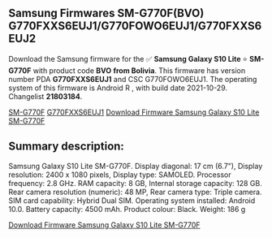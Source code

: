 <h2>Samsung Firmwares SM-G770F(BVO) G770FXXS6EUJ1/G770FOWO6EUJ1/G770FXXS6EUJ2</h2>
Download the Samsung firmware for the ✅ <strong>Samsung Galaxy S10 Lite </strong> ⭐ <strong>SM-G770F</strong> with product code <strong>BVO</strong> <strong> from Bolivia</strong>. This firmware has version number PDA <strong>G770FXXS6EUJ1</strong> and CSC G770FOWO6EUJ1. The operating system of this firmware is Android R , with build date 2021-10-29. Changelist <strong>21803184</strong>.


[SM-G770F](https://samfirm.shop/samsung/model/SM-G770F)
[G770FXXS6EUJ1](https://samfirm.shop/samsung/pda/G770FXXS6EUJ1)
[Download Firmware Samsung Galaxy S10 Lite SM-G770F](https://samfirm.shop/samsung/firmware/469777)
<h2>Summary description:</h2>
<p>Samsung Galaxy S10 Lite SM-G770F. Display diagonal: 17 cm (6.7"), Display resolution: 2400 x 1080 pixels, Display type: SAMOLED. Processor frequency: 2.8 GHz. RAM capacity: 8 GB, Internal storage capacity: 128 GB. Rear camera resolution (numeric): 48 MP, Rear camera type: Triple camera. SIM card capability: Hybrid Dual SIM. Operating system installed: Android 10.0. Battery capacity: 4500 mAh. Product colour: Black. Weight: 186 g</p>


[Download Firmware Samsung Galaxy S10 Lite SM-G770F](https://samfirm.shop/samsung/firmware/469777)
